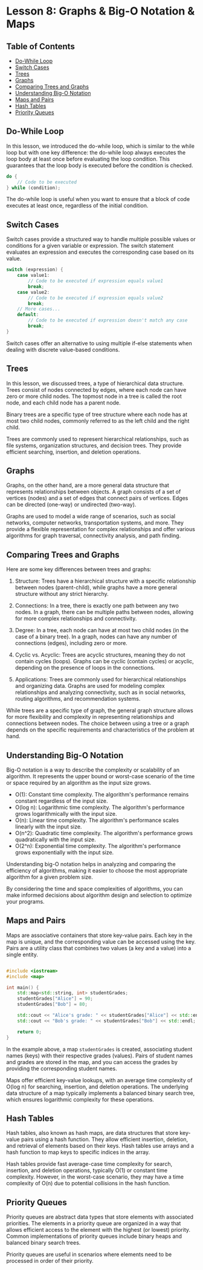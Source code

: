 # Lesson 8: Graphs & Big-O Notation & Maps

## Table of Contents
- [Do-While Loop](#do-while-loop)
- [Switch Cases](#switch-cases)
- [Trees](#trees)
- [Graphs](#graphs)
- [Comparing Trees and Graphs](#comparing-trees-and-graphs)
- [Understanding Big-O Notation](#understanding-big-o-notation)
- [Maps and Pairs](#maps-and-pairs)
- [Hash Tables](#hash-tables)
- [Priority Queues](#priority-queues)

## Do-While Loop

In this lesson, we introduced the do-while loop, which is similar to the while loop but with one key difference: the do-while loop always executes the loop body at least once before evaluating the loop condition. This guarantees that the loop body is executed before the condition is checked.

``` cpp
do {
    // Code to be executed
} while (condition);
```

The do-while loop is useful when you want to ensure that a block of code executes at least once, regardless of the initial condition.

## Switch Cases

Switch cases provide a structured way to handle multiple possible values or conditions for a given variable or expression. The switch statement evaluates an expression and executes the corresponding case based on its value.

``` cpp
switch (expression) {
    case value1:
        // Code to be executed if expression equals value1
        break;
    case value2:
        // Code to be executed if expression equals value2
        break;
    // More cases...
    default:
        // Code to be executed if expression doesn't match any case
        break;
}
```

Switch cases offer an alternative to using multiple if-else statements when dealing with discrete value-based conditions.

## Trees

In this lesson, we discussed trees, a type of hierarchical data structure. Trees consist of nodes connected by edges, where each node can have zero or more child nodes. The topmost node in a tree is called the root node, and each child node has a parent node.

Binary trees are a specific type of tree structure where each node has at most two child nodes, commonly referred to as the left child and the right child.

Trees are commonly used to represent hierarchical relationships, such as file systems, organization structures, and decision trees. They provide efficient searching, insertion, and deletion operations.

## Graphs

Graphs, on the other hand, are a more general data structure that represents relationships between objects. A graph consists of a set of vertices (nodes) and a set of edges that connect pairs of vertices. Edges can be directed (one-way) or undirected (two-way).

Graphs are used to model a wide range of scenarios, such as social networks, computer networks, transportation systems, and more. They provide a flexible representation for complex relationships and offer various algorithms for graph traversal, connectivity analysis, and path finding.

## Comparing Trees and Graphs

Here are some key differences between trees and graphs:

1. Structure: Trees have a hierarchical structure with a specific relationship between nodes (parent-child), while graphs have a more general structure without any strict hierarchy.

2. Connections: In a tree, there is exactly one path between any two nodes. In a graph, there can be multiple paths between nodes, allowing for more complex relationships and connectivity.

3. Degree: In a tree, each node can have at most two child nodes (in the case of a binary tree). In a graph, nodes can have any number of connections (edges), including zero or more.

4. Cyclic vs. Acyclic: Trees are acyclic structures, meaning they do not contain cycles (loops). Graphs can be cyclic (contain cycles) or acyclic, depending on the presence of loops in the connections.

5. Applications: Trees are commonly used for hierarchical relationships and organizing data. Graphs are used for modeling complex relationships and analyzing connectivity, such as in social networks, routing algorithms, and recommendation systems.

While trees are a specific type of graph, the general graph structure allows for more flexibility and complexity in representing relationships and connections between nodes. The choice between using a tree or a graph depends on the specific requirements and characteristics of the problem at hand.

## Understanding Big-O Notation

Big-O notation is a way to describe the complexity or scalability of an algorithm. It represents the upper bound or worst-case scenario of the time or space required by an algorithm as the input size grows.

- O(1): Constant time complexity. The algorithm's performance remains constant regardless of the input size.
- O(log n): Logarithmic time complexity. The algorithm's performance grows logarithmically with the input size.
- O(n): Linear time complexity. The algorithm's performance scales linearly with the input size.
- O(n^2): Quadratic time complexity. The algorithm's performance grows quadratically with the input size.
- O(2^n): Exponential time complexity. The algorithm's performance grows exponentially with the input size.

Understanding big-O notation helps in analyzing and comparing the efficiency of algorithms, making it easier to choose the most appropriate algorithm for a given problem size.

By considering the time and space complexities of algorithms, you can make informed decisions about algorithm design and selection to optimize your programs.

## Maps and Pairs

Maps are associative containers that store key-value pairs. Each key in the map is unique, and the corresponding value can be accessed using the key. Pairs are a utility class that combines two values (a key and a value) into a single entity.

``` cpp

#include <iostream>
#include <map>

int main() {
    std::map<std::string, int> studentGrades;
    studentGrades["Alice"] = 90;
    studentGrades["Bob"] = 80;

    std::cout << "Alice's grade: " << studentGrades["Alice"] << std::endl;
    std::cout << "Bob's grade: " << studentGrades["Bob"] << std::endl;

    return 0;
}
```

In the example above, a map `studentGrades` is created, associating student names (keys) with their respective grades (values). Pairs of student names and grades are stored in the map, and you can access the grades by providing the corresponding student names.

Maps offer efficient key-value lookups, with an average time complexity of O(log n) for searching, insertion, and deletion operations. The underlying data structure of a map typically implements a balanced binary search tree, which ensures logarithmic complexity for these operations.

## Hash Tables

Hash tables, also known as hash maps, are data structures that store key-value pairs using a hash function. They allow efficient insertion, deletion, and retrieval of elements based on their keys. Hash tables use arrays and a hash function to map keys to specific indices in the array.

Hash tables provide fast average-case time complexity for search, insertion, and deletion operations, typically O(1) or constant time complexity. However, in the worst-case scenario, they may have a time complexity of O(n) due to potential collisions in the hash function.

## Priority Queues

Priority queues are abstract data types that store elements with associated priorities. The elements in a priority queue are organized in a way that allows efficient access to the element with the highest (or lowest) priority. Common implementations of priority queues include binary heaps and balanced binary search trees.

Priority queues are useful in scenarios where elements need to be processed in order of their priority.